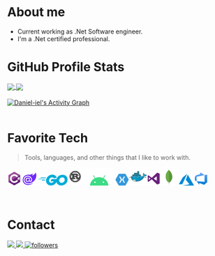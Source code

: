 <!--
**Daniel-iel/Daniel-iel** is a ✨ _special_ ✨ repository because its `README.md` (this file) appears on your GitHub profile.

Here are some ideas to get you started:

- 🔭 I’m currently working on ...
- 🌱 I’m currently learning ...
- 👯 I’m looking to collaborate on ...
- 🤔 I’m looking for help with ...
- 💬 Ask me about ...
- 📫 How to reach me: ...
- 😄 Pronouns: ...
- ⚡ Fun fact: ...
-->
# About me
- Current working as .Net Software engineer.
- I'm a .Net certified professional.

# GitHub Profile Stats
<a href="https://github.com/anuraghazra/github-readme-stats">
  <img height="180em" align="center" src="https://github-readme-stats.vercel.app/api?username=Daniel-iel&theme=nord&repo=github-readme-stats" />
</a>
<a href="https://github.com/anuraghazra/convoychat">
  <img height="180em" align="center" src="https://github-readme-stats.vercel.app/api/top-langs/?username=Daniel-iel&layout=compact&repo=convoychat&langs_count=8&theme=nord" />
</a>
<br>
<br>
<!-- https://github.com/ashutosh00710/github-readme-activity-graph -->
<a href="https://github.com/ashutosh00710/github-readme-activity-graph">
  <img align="center" alt="Daniel-iel's Activity Graph" src="https://activity-graph.herokuapp.com/graph?username=Daniel-iel&bg_color=2e3440&color=728da9&line=969ca7&point=FFFFFF&hide_border=false" />
</a>
<br><br>

# Favorite Tech

> Tools, languages, and other things that I like to work with.

<div style="display: flex; align-items: flex-end;">

<a href="#" target="_blank"> 
  <img align="left" src="./img/csharp-original.svg" alt="C#" height="32px" /> 
</a> 

<a href="#" target="_blank"> 
  <img align="left" src="./img/blazor-original.svg" alt="" height="35px" /> 
</a> 

<a href="#" target="_blank"> 
  <img align="left" src="./img/go-flat.svg" alt="" height="25px" /> 
</a>

<a href="#" target="_blank"> 
  <img align="left" src="./img/rust-original.svg" alt="" height="42px" /> 
</a> 

<a href="#" target="_blank"> 
  <img align="left" src="./img/android-original.svg" alt="" height="40px" /> 
</a> 

<a href="#" target="_blank"> 
  <img align="left" src="./img/xamarin-original.svg" alt="" height="27px" /> 
</a> 

<a href="#" target="_blank"> 
  <img align="left" src="./img/docker-original.svg" alt="" height="42px" /> 
</a> 

<a href="#" target="_blank"> 
  <img align="left" src="./img/kubernetes-original" alt="" height="32px" /> 
</a> 

<a href="#" target="_blank"> 
  <img align="left" src="./img/visualstudio-original.svg" alt="" height="32px" /> 
</a> 

<a href="#" target="_blank"> 
  <img align="left" src="./img/mongodb-original.svg" alt="" height="42px" /> 
</a> 

<a href="#" target="_blank"> 
  <img align="left" src="./img/azure-original.svg" alt="" height="27px" /> 
</a>

<a href="#" target="_blank"> 
  <img align="left" src="./img/azuredevops-original.svg" alt="" height="32px" /> 
</a>
</div>
<br><br>

# Contact
<div>
  <a href = "mailto:iel_182@hotmail.com">
    <img src="https://img.shields.io/badge/-Outlook-%23333?style=for-the-badge&logo=outlook&logoColor=white" target="_blank">
  </a>
  <a href="https://www.linkedin.com/in/daniel-oliveira-00689b9b/" target="_blank">
    <img src="https://img.shields.io/badge/-LinkedIn-%230077B5?style=for-the-badge&logo=linkedin&logoColor=white" target="_blank">
  </a>
  <a href="https://github.com/Daniel-iel">
    <img alt="followers" title="Follow me on Github" src="https://img.shields.io/github/followers/Daniel-iel?color=236ad3&labelColor=1155ba&style=for-the-badge&logo=github&label=Follow"/></a>
</div>
